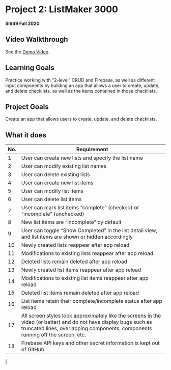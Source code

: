 # Project 2: ListMaker 3000
**SI669 Fall 2020**

## Video Walkthrough
See the [Demo Video](https://tinyurl.com/2n2f2sze).

## Learning Goals
Practice working with “2-level” CRUD and Firebase, as well as different input components by building an app that allows a user to create, update, and delete checklists, as well as the items contained in those checklists.

## Project Goals
Create an app that allows users to create, update, and delete checklists.


## What it does
| No. | Requirement  | 
| --- | ------------- | 
| 1 | User can create new lists and specify the list name 
| 2 | User can modify existing list names 
| 3 | User can delete existing lists 
| 4 | User can create new list items 
| 5 | User can modify list items 
| 6 | User can delete list items 
| 7 | User can mark list items “complete” (checked) or “incomplete” (unchecked) 
| 8 | New list items are “incomplete” by default 
| 9 | User can toggle “Show Completed” in the list detail view, and list items are shown or hidden accordingly 
| 10 | Newly created lists reappear after app reload 
| 11 | Modifications to existing lists reappear after app reload 
| 12 | Deleted lists remain deleted after app reload 
| 13 | Newly created list items reappear after app reload 
| 14 | Modifications to existing list items reappear after app reload 
| 15 | Deleted list items remain deleted after app reload 
| 16 | List items retain their complete/incomplete status after app reload 
| 17 | All screen styles look approximately like the screens in the video (or better) and do not have display bugs such as truncated lines, overlapping components, components running off the screen, etc. 
| 18 | Firebase API keys and other secret information is kept out of GitHub. 
|  

